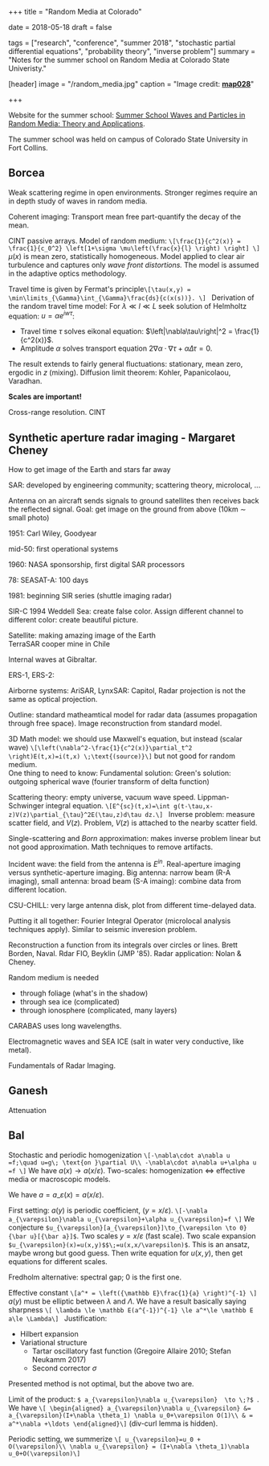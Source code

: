 +++
title = "Random Media at Colorado"

date = 2018-05-18
draft = false

tags = ["research", "conference", "summer 2018", "stochastic partial differential equations", "probability theory", "inverse problem"]
summary = "Notes for the summer school on Random Media at Colorado State Univeristy."

[header]
image = "/random_media.jpg"
caption = "Image credit: [**map028**](http://www.map028.com/single/190739287-paint-amp-amp-wallpapers.html)"

+++

Website for the summer school: [Summer School Waves and Particles in Random Media: Theory and Applications](http://www.math.colostate.edu/~pinaud/SummerSchool/school.html).

The summer school was held on campus of Colorado State University in Fort Collins.

## Borcea  

Weak scattering regime in open environments. Stronger regimes require an in depth study of waves in random media.  

Coherent imaging: Transport mean free part-quantify the decay of the mean.  

CINT passive arrays. Model of random medium:
`\[\frac{1}{c^2(x)} = \frac{1}{c_0^2} \left[1+\sigma \mu\left(\frac{x}{l} \right) \right] \] ` 
$\mu(x)$ is mean zero, statistically homogeneous. Model applied to clear air turbulence and captures only _wave front distortions._ The model is assumed in the adaptive optics methodology.  

Travel time is given by Fermat's principle`\[\tau(x,y) = \min\limits_{\Gamma}\int_{\Gamma}\frac{ds}{c(x(s))}. \] `
Derivation of the random travel time model: For $\lambda\ll l\ll L$ seek solution of Helmholtz equation: $u=\alpha e^{iw\tau}$:  

- Travel time $\tau$ solves eikonal equation: $\left|\nabla\tau\right|^2 = \frac{1}{c^2(x)}$.
- Amplitude $\alpha$ solves transport equation $2\nabla\alpha \cdot \nabla\tau +\alpha\Delta \tau =0$.  

The result extends to fairly general fluctuations: stationary, mean zero, ergodic in $z$ (mixing). Diffusion limit theorem: Kohler, Papanicolaou, Varadhan.  

**Scales are important!**  

Cross-range resolution. CINT 

## Synthetic aperture radar imaging - Margaret Cheney
How to get image of the Earth and stars far away  

SAR: developed by engineering community; scattering theory, microlocal, ...  

Antenna on an aircraft sends signals to ground satellites then receives back the reflected signal. Goal: get image on the ground from above (10km $\sim$ small photo)

1951: Carl Wiley, Goodyear  

mid-50: first operational systems  

1960: NASA sponsorship, first digital SAR processors  

78: SEASAT-A: 100 days  

1981: beginning SIR series (shuttle imaging radar)  

SIR-C 1994 Weddell Sea: create false color. Assign different channel to different color: create beautiful picture.  

Satellite: making amazing image of the Earth  
TerraSAR cooper mine in Chile  

Internal waves at Gibraltar. 

ERS-1, ERS-2: 

Airborne systems: AriSAR, LynxSAR: Capitol, Radar projection is not the same as optical projection.  

Outline: standard matheamtical model for radar data (assumes propagation through free space). Image reconstruction from standard model.  

3D Math model: we should use Maxwell's equation, but instead (scalar wave)
`\[\left(\nabla^2-\frac{1}{c^2(x)}\partial_t^2 \right)E(t,x)=i(t,x) \;\text{(source)}\]`
but not good for random medium.  
One thing to need to know: Fundamental solution: Green's solution: outgoing spherical wave (fourier transform of delta function)  

Scattering theory: empty universe, vacuum wave speed. Lippman-Schwinger integral equation. 
`\[E^{sc}(t,x)=\int g(t-\tau,x-z)V(z)\partial_{\tau}^2E(\tau,z)d\tau dz.\] `
Inverse problem: measure scatter field, and $V(z)$. Problem, $V(z)$ is attached to the nearby scatter field.  

Single-scattering and _Born_ approximation: makes inverse problem linear but not good approximation. Math techniques to remove artifacts.

Incident wave: the field from the antenna is $E^{in}$. Real-aperture imaging versus synthetic-aperture imaging. Big antenna: narrow beam (R-A imaging), small antenna: broad beam (S-A imaing): combine data from different location.  

CSU-CHILL: very large antenna disk, plot from different time-delayed data.  


Putting it all together: Fourier Integral Operator (microlocal analysis techniques apply). Similar to seismic inveresion problem.  

Reconstruction a function from its integrals over circles or lines. Brett Borden, Naval. Rdar FIO, Beyklin (JMP '85). Radar application: Nolan & Cheney.   

Random medium is needed

- through foliage (what's in the shadow)
- through sea ice (complicated)
- through ionosphere (complicated, many layers)

CARABAS uses long wavelengths.  

Electromagnetic waves and SEA ICE (salt in water very conductive, like metal).  

Fundamentals of Radar Imaging. 

## Ganesh

Attenuation

## Bal

Stochastic and periodic homogenization
`\[-\nabla\cdot a\nabla u =f;\quad u=g\; \text{on }\partial U\\ -\nabla\cdot a\nabla u+\alpha u =f \]`
We have $a(x)\to a(x/\varepsilon)$. Two-scales: homogenization $\Leftrightarrow$ effective media or macroscopic models.  

We have $a=a\_{\varepsilon}(x)=a(x/\varepsilon)$.   

First setting: $a(y)$ is periodic coefficient, $(y=x/\varepsilon)$.
`\[-\nabla a_{\varepsilon}\nabla u_{\varepsilon}+\alpha u_{\varepsilon}=f \]`
We conjecture `$u_{\varepsilon}[a_{\varepsilon}]\to_{\varepsilon \to 0} {\bar u}[{\bar a}]$`. Two scales $y=x/\varepsilon$ (fast scale). Two scale expansion `$u_{\varepsilon}(x)=u(x,y)$$\;=u(x,x/\varepsilon)$`. This is an ansatz, maybe wrong but good guess. Then write equation for $u(x,y)$, then get equations for different scales. 

Fredholm alternative: spectral gap; 0 is the first one.     

Effective constant
`\[a^* = \left({\mathbb E}\frac{1}{a} \right)^{-1} \]`
$a(y)$ must be elliptic between $\lambda$ and $\Lambda$. We have a result basically saying sharpness
`\[ \lambda \le \mathbb E(a^{-1})^{-1} \le a^*\le \mathbb E a\le \Lambda\] `
Justification:  

- Hilbert expansion
- Variational structure  
    - Tartar oscillatory fast function (Gregoire Allaire 2010; Stefan Neukamm 2017)
    - Second corrector $\sigma$

Presented method is not optimal, but the above two are.  

Limit of the product: `$ a_{\varepsilon}\nabla u_{\varepsilon}  \to \;?$ `. We have 
`\[ \begin{aligned}
a_{\varepsilon}\nabla u_{\varepsilon} &= a_{\varepsilon}(I+\nabla \theta_1) \nabla u_0+\varepsilon O(1)\\
& = a^*\nabla +\ldots
\end{aligned}\]`
(div-curl lemma is hidden).  

Periodic setting, we summerize
`\[ u_{\varepsilon}=u_0 + O(\varepsilon)\\ \nabla u_{\varepsilon} = (I+\nabla \theta_1)\nabla u_0+O(\varepsilon)\]`
